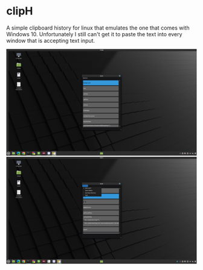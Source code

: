 # clipH
A simple clipboard history for linux that emulates the one that comes with Windows 10. Unfortunately I still can't get it to paste the text into every window that is accepting text input.

![](https://raw.githubusercontent.com/hbtalha/clipH/main/Screenshot1.png)
![](https://raw.githubusercontent.com/hbtalha/clipH/main/screens.png)


